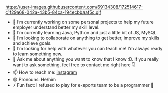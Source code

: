 
https://user-images.githubusercontent.com/69134308/172514617-c1f29a68-042a-43b5-84ca-194ecbbaaf5c.gif

- 🔭 I’m currently working on some personal projects to help my future employer understand better my skill level.
- 🌱 I’m currently learning Java, Python and just a little bit of JS, MySQL.
- 👯 I’m looking to collaborate on anything to get better, improve my skills and achieve goals.
- 🤔 I’m looking for help with whatever you can teach me! I'm always ready to learn something new.
- 💬 Ask me about anything you want to know that I know :D. If you really want to ask something, feel free to contact me right here 👇 
- 📫 How to reach me: [instagram](https://www.instagram.com/mamishov.u)
- 😄 Pronouns: He/him
- ⚡ Fun fact: I refused to play for e-sports team to be a programmer 🥶
